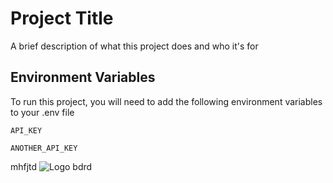 
# Project Title

A brief description of what this project does and who it's for


## Environment Variables

To run this project, you will need to add the following environment variables to your .env file

`API_KEY`

`ANOTHER_API_KEY`

mhfjtd
![Logo](https://dev-to-uploads.s3.amazonaws.com/uploads/articles/th5xamgrr6se0x5ro4g6.png)
bdrd
